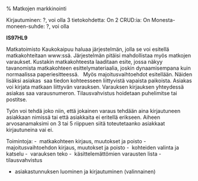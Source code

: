 % Matkojen markkinointi
<!-- Arvosanamaksimi: 3 tai 5 -->
<!-- Vaikeustaso: Keskitasoa -->
<comment>
Kirjautuminen:        ?, voi olla
3 tietokohdetta:      On
2 CRUD:ia:            On
Monesta-moneen-suhde: ?, voi olla
</comment>

**IS97HL9**

Matkatoimisto Kaukokaipuu haluaa järjestelmän, jolla se voi esitellä
matkakohteitaan www:ssä. Järjestelmän pitäisi mahdollistaa myös matkojen
varaukset. Kustakin matkakohteesta laaditaan esite, jossa näkyy
tavanomista matkakohteen esittelymateriaalia, joskin dynaamisempana kuin
normaalissa paperiesitteessä.   Myös majoitusvaihtoehdot esitellään.
Näiden lisäksi asiakas  saa tiedon kohteesseen liittyvistä vapaista
paikoista. Asiakas voi kirjata matkaan liittyvän varauksen. Varauksen
kirjauksen yhteydessä asiakas saa varausnumeron. Tilausvahvistus
hoidetaan puhelimitse tai postitse.

Työn voi tehdä joko niin, että jokainen varaus tehdään aina kirjautuneen asiakkaan nimissä
tai että asiakkaita ei eritellä erikseen. 
Aiheen arvosanamaksimi on 3 tai 5 riippuen siitä toteutetaanko asiakkaat kirjautuneina vai ei.

Toimintoja:
-  matkakohteen kirjaus, muutokset ja poisto
-  majoitusvaihtoehdon kirjaus, muutokset ja poisto
-  kohteiden valinta ja katselu
-  varauksen teko
-  käsittelemättömien varausten lista
-  tilausvahvistus
-  asiakastunnuksen luominen ja kirjautuminen (valinnainen)
